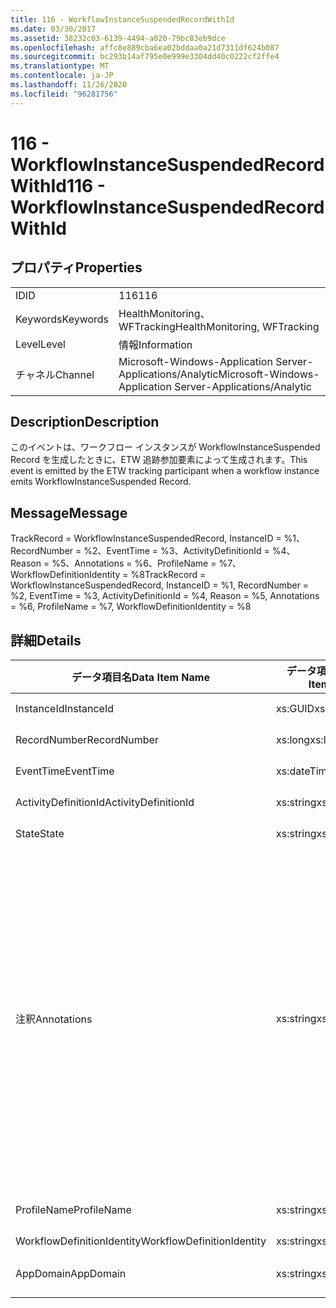 ```yaml
---
title: 116 - WorkflowInstanceSuspendedRecordWithId
ms.date: 03/30/2017
ms.assetid: 38232c03-6139-4494-a020-79bc83eb9dce
ms.openlocfilehash: affc8e889cba6ea02bddaa0a21d7311df624b087
ms.sourcegitcommit: bc293b14af795e0e999e3304dd40c0222cf2ffe4
ms.translationtype: MT
ms.contentlocale: ja-JP
ms.lasthandoff: 11/26/2020
ms.locfileid: "96281756"
---
```

# <a name="116---workflowinstancesuspendedrecordwithid"></a><span data-ttu-id="7d784-102">116 - WorkflowInstanceSuspendedRecordWithId</span><span class="sxs-lookup"><span data-stu-id="7d784-102">116 - WorkflowInstanceSuspendedRecordWithId</span></span>

## <a name="properties"></a><span data-ttu-id="7d784-103">プロパティ</span><span class="sxs-lookup"><span data-stu-id="7d784-103">Properties</span></span>  
  
|||  
|-|-|  
|<span data-ttu-id="7d784-104">ID</span><span class="sxs-lookup"><span data-stu-id="7d784-104">ID</span></span>|<span data-ttu-id="7d784-105">116</span><span class="sxs-lookup"><span data-stu-id="7d784-105">116</span></span>|  
|<span data-ttu-id="7d784-106">Keywords</span><span class="sxs-lookup"><span data-stu-id="7d784-106">Keywords</span></span>|<span data-ttu-id="7d784-107">HealthMonitoring、WFTracking</span><span class="sxs-lookup"><span data-stu-id="7d784-107">HealthMonitoring, WFTracking</span></span>|  
|<span data-ttu-id="7d784-108">Level</span><span class="sxs-lookup"><span data-stu-id="7d784-108">Level</span></span>|<span data-ttu-id="7d784-109">情報</span><span class="sxs-lookup"><span data-stu-id="7d784-109">Information</span></span>|  
|<span data-ttu-id="7d784-110">チャネル</span><span class="sxs-lookup"><span data-stu-id="7d784-110">Channel</span></span>|<span data-ttu-id="7d784-111">Microsoft-Windows-Application Server-Applications/Analytic</span><span class="sxs-lookup"><span data-stu-id="7d784-111">Microsoft-Windows-Application Server-Applications/Analytic</span></span>|  
  
## <a name="description"></a><span data-ttu-id="7d784-112">Description</span><span class="sxs-lookup"><span data-stu-id="7d784-112">Description</span></span>  

 <span data-ttu-id="7d784-113">このイベントは、ワークフロー インスタンスが WorkflowInstanceSuspended Record を生成したときに、ETW 追跡参加要素によって生成されます。</span><span class="sxs-lookup"><span data-stu-id="7d784-113">This event is emitted by the ETW tracking participant when a workflow instance emits WorkflowInstanceSuspended Record.</span></span>  
  
## <a name="message"></a><span data-ttu-id="7d784-114">Message</span><span class="sxs-lookup"><span data-stu-id="7d784-114">Message</span></span>  

 <span data-ttu-id="7d784-115">TrackRecord = WorkflowInstanceSuspendedRecord, InstanceID = %1、RecordNumber = %2、EventTime = %3、ActivityDefinitionId = %4、Reason = %5、Annotations = %6、ProfileName = %7、WorkflowDefinitionIdentity = %8</span><span class="sxs-lookup"><span data-stu-id="7d784-115">TrackRecord = WorkflowInstanceSuspendedRecord, InstanceID = %1, RecordNumber = %2, EventTime = %3, ActivityDefinitionId = %4, Reason = %5, Annotations = %6, ProfileName = %7, WorkflowDefinitionIdentity = %8</span></span>  
  
## <a name="details"></a><span data-ttu-id="7d784-116">詳細</span><span class="sxs-lookup"><span data-stu-id="7d784-116">Details</span></span>  
  
|<span data-ttu-id="7d784-117">データ項目名</span><span class="sxs-lookup"><span data-stu-id="7d784-117">Data Item Name</span></span>|<span data-ttu-id="7d784-118">データ項目の型</span><span class="sxs-lookup"><span data-stu-id="7d784-118">Data Item Type</span></span>|<span data-ttu-id="7d784-119">Description</span><span class="sxs-lookup"><span data-stu-id="7d784-119">Description</span></span>|  
|--------------------|--------------------|-----------------|  
|<span data-ttu-id="7d784-120">InstanceId</span><span class="sxs-lookup"><span data-stu-id="7d784-120">InstanceId</span></span>|<span data-ttu-id="7d784-121">xs:GUID</span><span class="sxs-lookup"><span data-stu-id="7d784-121">xs:GUID</span></span>|<span data-ttu-id="7d784-122">ワークフローのインスタンス ID</span><span class="sxs-lookup"><span data-stu-id="7d784-122">The instance id for the workflow</span></span>|  
|<span data-ttu-id="7d784-123">RecordNumber</span><span class="sxs-lookup"><span data-stu-id="7d784-123">RecordNumber</span></span>|<span data-ttu-id="7d784-124">xs:long</span><span class="sxs-lookup"><span data-stu-id="7d784-124">xs:long</span></span>|<span data-ttu-id="7d784-125">生成されたレコードのシーケンス番号</span><span class="sxs-lookup"><span data-stu-id="7d784-125">The sequence number of the emitted record</span></span>|  
|<span data-ttu-id="7d784-126">EventTime</span><span class="sxs-lookup"><span data-stu-id="7d784-126">EventTime</span></span>|<span data-ttu-id="7d784-127">xs:dateTime</span><span class="sxs-lookup"><span data-stu-id="7d784-127">xs:dateTime</span></span>|<span data-ttu-id="7d784-128">イベントの生成時刻 (UTC)</span><span class="sxs-lookup"><span data-stu-id="7d784-128">The time in UTC when the event was emitted</span></span>|  
|<span data-ttu-id="7d784-129">ActivityDefinitionId</span><span class="sxs-lookup"><span data-stu-id="7d784-129">ActivityDefinitionId</span></span>|<span data-ttu-id="7d784-130">xs:string</span><span class="sxs-lookup"><span data-stu-id="7d784-130">xs:string</span></span>|<span data-ttu-id="7d784-131">ワークフローのルート アクティビティの名前</span><span class="sxs-lookup"><span data-stu-id="7d784-131">The name of the root activity in the workflow</span></span>|  
|<span data-ttu-id="7d784-132">State</span><span class="sxs-lookup"><span data-stu-id="7d784-132">State</span></span>|<span data-ttu-id="7d784-133">xs:string</span><span class="sxs-lookup"><span data-stu-id="7d784-133">xs:string</span></span>|<span data-ttu-id="7d784-134">ワークフローの現在の状態。</span><span class="sxs-lookup"><span data-stu-id="7d784-134">The current state of the Workflow.</span></span>|  
|<span data-ttu-id="7d784-135">注釈</span><span class="sxs-lookup"><span data-stu-id="7d784-135">Annotations</span></span>|<span data-ttu-id="7d784-136">xs:string</span><span class="sxs-lookup"><span data-stu-id="7d784-136">xs:string</span></span>|<span data-ttu-id="7d784-137">このイベントに追加された注釈。</span><span class="sxs-lookup"><span data-stu-id="7d784-137">The annotations that were added to this event.</span></span> <span data-ttu-id="7d784-138">値は、annotationValue 形式の xml 要素に格納され \<items> \< item name = "annotationName" type="System.String"> \</item> \</items> ます。</span><span class="sxs-lookup"><span data-stu-id="7d784-138">The values are stored in an xml element in the format \<items>\< item name = "annotationName" type="System.String">annotationValue\</item>\</items>.</span></span> <span data-ttu-id="7d784-139">注釈が指定されていない場合、文字列にはが含まれ \<items/> ます。</span><span class="sxs-lookup"><span data-stu-id="7d784-139">If no annotations are specified then the string contains \<items/>.</span></span> <span data-ttu-id="7d784-140">ETW イベントのサイズは、ETW バッファーのサイズまたは ETW イベントの最大ペイロードに制限されます。</span><span class="sxs-lookup"><span data-stu-id="7d784-140">The ETW event size is limited by the ETW buffer size or the max payload for an ETW event.</span></span> <span data-ttu-id="7d784-141">イベントのサイズが ETW の制限を超えると、注釈が削除され、注釈の値が... に置き換えられて、イベントが切り捨てられます。 \<items> \</items></span><span class="sxs-lookup"><span data-stu-id="7d784-141">If the size of the event exceeds the ETW limits, then the event is truncated by dropping the annotations and replacing the annotation value with \<items>...\</items>.</span></span>|  
|<span data-ttu-id="7d784-142">ProfileName</span><span class="sxs-lookup"><span data-stu-id="7d784-142">ProfileName</span></span>|<span data-ttu-id="7d784-143">xs:string</span><span class="sxs-lookup"><span data-stu-id="7d784-143">xs:string</span></span>|<span data-ttu-id="7d784-144">このイベントを生成した追跡プロファイルの名前</span><span class="sxs-lookup"><span data-stu-id="7d784-144">The name or the tracking profile that resulted in this event being emitted</span></span>|  
|<span data-ttu-id="7d784-145">WorkflowDefinitionIdentity</span><span class="sxs-lookup"><span data-stu-id="7d784-145">WorkflowDefinitionIdentity</span></span>|<span data-ttu-id="7d784-146">xs:string</span><span class="sxs-lookup"><span data-stu-id="7d784-146">xs:string</span></span>|<span data-ttu-id="7d784-147">ワークフロー定義 ID</span><span class="sxs-lookup"><span data-stu-id="7d784-147">The workflow definition id</span></span>|  
|<span data-ttu-id="7d784-148">AppDomain</span><span class="sxs-lookup"><span data-stu-id="7d784-148">AppDomain</span></span>|<span data-ttu-id="7d784-149">xs:string</span><span class="sxs-lookup"><span data-stu-id="7d784-149">xs:string</span></span>|<span data-ttu-id="7d784-150">AppDomain.CurrentDomain.FriendlyName で返される文字列。</span><span class="sxs-lookup"><span data-stu-id="7d784-150">The string returned by AppDomain.CurrentDomain.FriendlyName.</span></span>|
